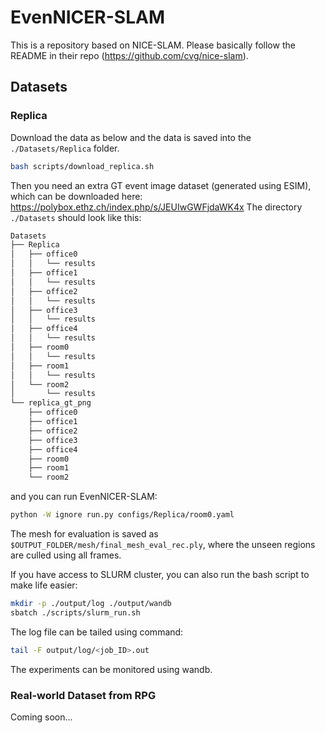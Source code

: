 # EvenNICER-SLAM

This is a repository based on NICE-SLAM.
Please basically follow the README in their repo (https://github.com/cvg/nice-slam).

## Datasets

### Replica
Download the data as below and the data is saved into the `./Datasets/Replica` folder.
```bash
bash scripts/download_replica.sh
```
Then you need an extra GT event image dataset (generated using ESIM), which can be downloaded here: https://polybox.ethz.ch/index.php/s/JEUIwGWFjdaWK4x
The directory `./Datasets` should look like this:
```bash
Datasets
├── Replica
│   ├── office0
│   │   └── results
│   ├── office1
│   │   └── results
│   ├── office2
│   │   └── results
│   ├── office3
│   │   └── results
│   ├── office4
│   │   └── results
│   ├── room0
│   │   └── results
│   ├── room1
│   │   └── results
│   └── room2
│       └── results
└── replica_gt_png
    ├── office0
    ├── office1
    ├── office2
    ├── office3
    ├── office4
    ├── room0
    ├── room1
    └── room2
```
and you can run EvenNICER-SLAM:
```bash
python -W ignore run.py configs/Replica/room0.yaml
```
The mesh for evaluation is saved as `$OUTPUT_FOLDER/mesh/final_mesh_eval_rec.ply`, where the unseen regions are culled using all frames.

If you have access to SLURM cluster, you can also run the bash script to make life easier:
```bash
mkdir -p ./output/log ./output/wandb
sbatch ./scripts/slurm_run.sh
```
The log file can be tailed using command:
```bash
tail -F output/log/<job_ID>.out
```
The experiments can be monitored using wandb.

### Real-world Dataset from RPG

Coming soon...


